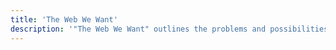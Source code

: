 ```yaml
---
title: 'The Web We Want'
description: '"The Web We Want" outlines the problems and possibilities to create a Web that isn''t creepy (it doesn''t spy on us), that has no centralized points of control, and most importantly, is locked open for good. He will do a live demo of Dweb.archive.org that uses IPFS, WebTorrent, GUN, YJS to create decentralized storage of some of our 40 Petabytes of data.'
---
```

